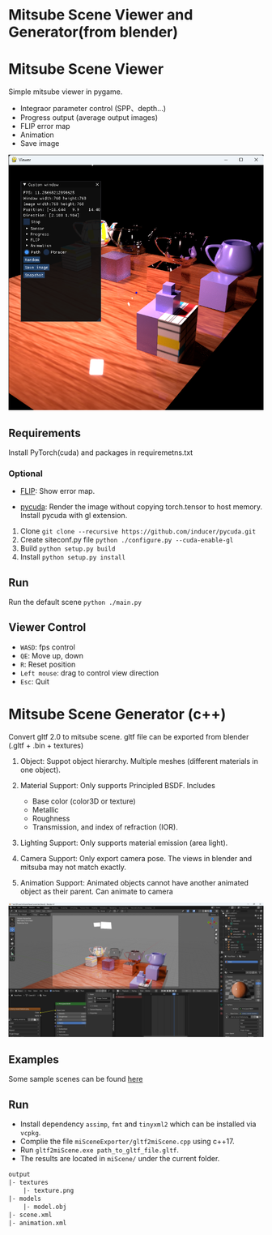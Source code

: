 # Mitsube Scene Viewer and Generator(from blender)
# Mitsube Scene Viewer
Simple mitsube viewer in pygame.
- Integraor parameter control (SPP、depth...)
- Progress output (average output images)
- FLIP error map
- Animation
- Save image

![](/images/miViewer.png)

## Requirements
Install PyTorch(cuda) and packages in requiremetns.txt

### Optional
- [FLIP](https://github.com/NVlabs/flip): Show error map.

- [pycuda](https://github.com/inducer/pycuda): Render the image without copying torch.tensor to host memory. Install pycuda with gl extension.
1. Clone  `git clone --recursive https://github.com/inducer/pycuda.git `
2. Create siteconf.py file `python ./configure.py --cuda-enable-gl`
3. Build `python setup.py build`
4. Install `python setup.py install`

## Run
Run the default scene `python ./main.py`

## Viewer Control
- `WASD`: fps control
- `QE`: Move up, down
- `R`: Reset position
- `Left mouse`: drag to control view direction
- `Esc`: Quit

# Mitsube Scene Generator (c++)
Convert gltf 2.0 to mitsube scene. 
gltf file can be exported from blender (.gltf + .bin + textures)
1. Object:
    Suppot object hierarchy. Multiple meshes (different materials in one object).
1. Material Support:
    Only supports Principled BSDF.
    Includes 
    - Base color (color3D or texture)
    - Metallic
    - Roughness
    - Transmission, and index of refraction (IOR).

2. Lighting Support:
    Only supports material emission (area light).

3. Camera Support:
    Only export camera pose. The views in blender and mitsuba may not match exactly.

4. Animation Support:
    Animated objects cannot have another animated object as their parent.
    Can animate to camera

![](./images/blender.png)
## Examples
Some sample scenes can be found [here](./scene/)
## Run
- Install dependency `assimp`, `fmt` and `tinyxml2` which can be installed via `vcpkg`.
- Complie the file `miSceneExporter/gltf2miScene.cpp` using c++17.
- Run `gltf2miScene.exe path_to_gltf_file.gltf`.
- The results are located in `miScene/` under the current folder.
```
output
|- textures
    |- texture.png
|- models
    |- model.obj
|- scene.xml
|- animation.xml
```

